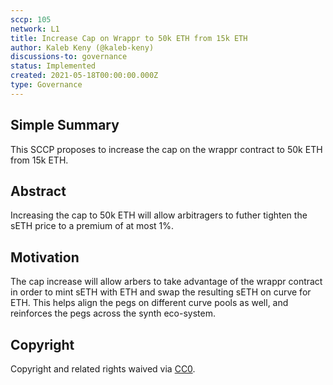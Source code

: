 ```yaml
---
sccp: 105
network: L1
title: Increase Cap on Wrappr to 50k ETH from 15k ETH
author: Kaleb Keny (@kaleb-keny)
discussions-to: governance
status: Implemented
created: 2021-05-18T00:00:00.000Z
type: Governance
---
```


<!--You can leave these HTML comments in your merged SCCP and delete the visible duplicate text guides, they will not appear and may be helpful to refer to if you edit it again. This is the suggested template for new SCCPs. Note that an SCCP number will be assigned by an editor. When opening a pull request to submit your SCCP, please use an abbreviated title in the filename, `sccp-draft_title_abbrev.md`. The title should be 44 characters or less.-->

## Simple Summary

<!--"If you can't explain it simply, you don't understand it well enough." Provide a simplified and layman-accessible explanation of the SCCP.-->

This SCCP proposes to increase the cap on the wrappr contract to 50k ETH from 15k ETH.

## Abstract

<!--A short (~200 word) description of the variable change proposed.-->

Increasing the cap to 50k ETH will allow arbitragers to futher tighten the sETH price to a premium of at most 1%.

## Motivation

<!--The motivation is critical for SCCPs that want to update variables within Synthetix. It should clearly explain why the existing variable is not incentive aligned. SCCP submissions without sufficient motivation may be rejected outright.-->

The cap increase will allow arbers to take advantage of the wrappr contract in order to mint sETH with ETH and swap the resulting sETH on curve for ETH. This helps align the pegs on different curve pools as well, and reinforces the pegs across the synth eco-system.

## Copyright

Copyright and related rights waived via [CC0](https://creativecommons.org/publicdomain/zero/1.0/).
